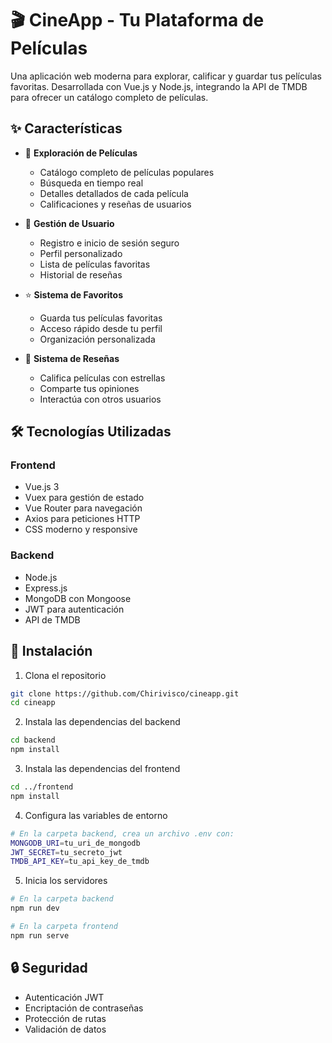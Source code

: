 # 🎬 CineApp - Tu Plataforma de Películas

Una aplicación web moderna para explorar, calificar y guardar tus películas favoritas. Desarrollada con Vue.js y Node.js, integrando la API de TMDB para ofrecer un catálogo completo de películas.

## ✨ Características

- 🎯 **Exploración de Películas**
  - Catálogo completo de películas populares
  - Búsqueda en tiempo real
  - Detalles detallados de cada película
  - Calificaciones y reseñas de usuarios

- 👤 **Gestión de Usuario**
  - Registro e inicio de sesión seguro
  - Perfil personalizado
  - Lista de películas favoritas
  - Historial de reseñas

- ⭐ **Sistema de Favoritos**
  - Guarda tus películas favoritas
  - Acceso rápido desde tu perfil
  - Organización personalizada

- 📝 **Sistema de Reseñas**
  - Califica películas con estrellas
  - Comparte tus opiniones
  - Interactúa con otros usuarios

## 🛠️ Tecnologías Utilizadas

### Frontend
- Vue.js 3
- Vuex para gestión de estado
- Vue Router para navegación
- Axios para peticiones HTTP
- CSS moderno y responsive

### Backend
- Node.js
- Express.js
- MongoDB con Mongoose
- JWT para autenticación
- API de TMDB

## 🚀 Instalación

1. Clona el repositorio
```bash
git clone https://github.com/Chirivisco/cineapp.git
cd cineapp
```

2. Instala las dependencias del backend
```bash
cd backend
npm install
```

3. Instala las dependencias del frontend
```bash
cd ../frontend
npm install
```

4. Configura las variables de entorno
```bash
# En la carpeta backend, crea un archivo .env con:
MONGODB_URI=tu_uri_de_mongodb
JWT_SECRET=tu_secreto_jwt
TMDB_API_KEY=tu_api_key_de_tmdb
```

5. Inicia los servidores
```bash
# En la carpeta backend
npm run dev

# En la carpeta frontend
npm run serve
```

## 🔒 Seguridad

- Autenticación JWT
- Encriptación de contraseñas
- Protección de rutas
- Validación de datos

